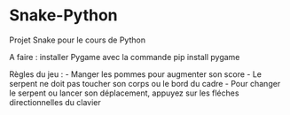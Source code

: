 # Snake-Python
Projet Snake pour le cours de Python

A faire : installer Pygame avec la commande pip install pygame

Règles du jeu :
    - Manger les pommes pour augmenter son score
    - Le serpent ne doit pas toucher son corps ou le bord du cadre
    - Pour changer le serpent ou lancer son déplacement, appuyez sur les fléches directionnelles du clavier